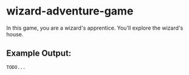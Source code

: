 # wizard-adventure-game
In this game, you are a wizard's apprentice. You'll explore the wizard's house.

## Example Output:
```
TODO...
```